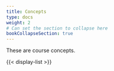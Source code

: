 ```yaml
---
title: Concepts
type: docs
weight: 2
# Can set the section to collapse here
bookCollapseSection: true
---
```


These are course concepts.

{{< display-list >}}